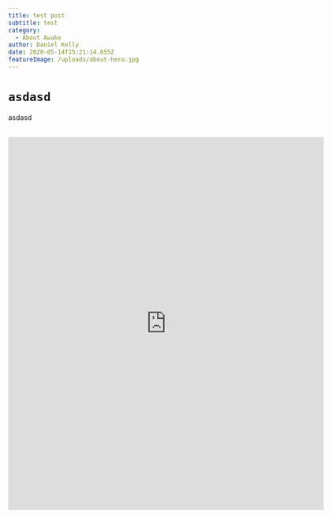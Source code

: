```yaml
---
title: test post
subtitle: test
category:
  - About Awake
author: Daniel Kelly
date: 2020-05-14T15:21:14.655Z
featureImage: /uploads/about-hero.jpg
---
```

# `asdasd`

asdasd

<br><iframe src="https://docs.google.com/forms/d/e/1FAIpQLSeCTx7lNy0qWdSstFrii_vcziGFTEOgrFC3S9z74z9s0FPFqA/viewform?embedded=true" width="640" height="756" frameborder="0" marginheight="0" marginwidth="0">Cargando…</iframe>